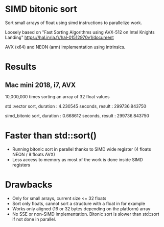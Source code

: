 # SIMD bitonic sort

Sort small arrays of float using simd instructions to parallelize work.

Loosely based on "Fast Sorting Algorithms using AVX-512 on Intel Knights Landing" https://hal.inria.fr/hal-01512970v1/document

AVX (x64) and NEON (arm) implementation using intrinsics.

# Results

## Mac mini 2018, i7, AVX
10,000,000 times sorting an array of 32 float values

std::vector sort, duration : 4.230545 seconds, result : 299736.843750

simd_bitonic sort, duration : 0.668612 seconds, result : 299736.843750




# Faster than std::sort()

* Running bitonic sort in parallel thanks to SIMD wide register (4 floats NEON / 8 floats AVX)
* Less access to memory as most of the work is done inside SIMD registers



# Drawbacks
* Only for small arrays, current size <= 32 floats
* Sort only floats, cannot sort a structure with a float in for example
* Works only aligned (16 or 32 bytes depending on the platform) array 
* No SSE or non-SIMD implementation. Bitonic sort is slower than std::sort if not done in parallel.
